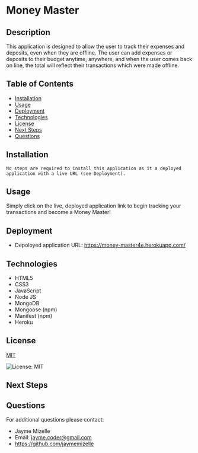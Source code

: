 

# Money Master

## Description
This application is designed to allow the user to track their expenses and deposits, even when they are offline. The user can add expenses or deposits to their budget anytime, anywhere, and when the user comes back on line, the total will reflect their transactions which were made offline.

## Table of Contents
  - [Installation](#installation)
  - [Usage](#usage)
  - [Deployment](#deployment)
  - [Technologies](#technologies)
  - [License](#license)
  - [Next Steps](#next-steps)
  - [Questions](#questions)


## Installation
``` No steps are required to install this application as it a deployed application with a live URL (see Deployment). ```

## Usage
Simply click on the live, deployed application link to begin tracking your transactions and become a Money Master!

## Deployment
* Depoloyed application URL: https://money-master4e.herokuapp.com/

## Technologies
* HTML5
* CSS3
* JavaScript
* Node JS
* MongoDB
* Mongoose (npm)
* Manifest (npm)
* Heroku

## License


  [MIT](https://opensource.org/licenses/MIT)
  

  ![License: MIT](https://img.shields.io/badge/License-MIT-9cf)


## Next Steps


## Questions
For additional questions please contact:
* Jayme Mizelle
* Email: jayme.coder@gmail.com
* https://github.com/jaymemizelle
